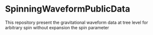 # SpinningWaveformPublicData
This repository present the gravitational waveform data at tree level for arbitrary spin without expansion the spin parameter
